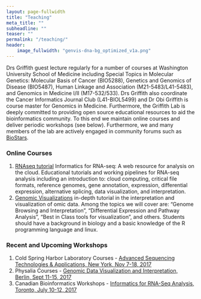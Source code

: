 ```yaml
---
layout: page-fullwidth
title: "Teaching"
meta_title: ""
subheadline: ""
teaser: ""
permalink: "/teaching/"
header:
    image_fullwidth: "genvis-dna-bg_optimized_v1a.png"
---
```


Drs Griffith guest lecture regularly for a number of courses at Washington University School of Medicine including Special Topics in Molecular Genetics: Molecular Basis of Cancer (BIO5288), Genetics and Genomics of Disease (BIO5487), Human Linkage and Association (M21-5483/L41-5483), and Genomics in Medicine I/II (M17-532/533). Drs Griffith also coordinate the Cancer Informatics Journal Club (L41-BIOL5499) and Dr Obi Griffith is course master for Genomics in Medicine. Furthermore, the Griffith Lab is deeply committed to providing open source educational resources to aid the bioinformatics community. To this end we maintain online courses and deliver periodic workshops (see below). Furthermore, we and many members of the lab are actively engaged in community forums such as [BioStars](https://www.biostars.org/).

### Online Courses
1. [RNAseq tutorial](https://github.com/griffithlab/rnaseq_tutorial/wiki) Informatics for RNA-seq: A web resource for analysis on the cloud. Educational tutorials and working pipelines for RNA-seq analysis including an introduction to: cloud computing, critical file formats, reference genomes, gene annotation, expression, differential expression, alternative splicing, data visualization, and interpretation.
2. [Genomic Visualizations](http://genviz.org/) in-depth tutorial in the interpretation and visualization of omic data. Among the topics we will cover are: “Genome Browsing and Interpretation”, “Differential Expression and Pathway Analysis”, “Best in Class tools for visualization”, and others. Students should have a background in biology and a basic knowledge of the R programming language and linux.

### Recent and Upcoming Workshops
1. Cold Spring Harbor Laboratory Courses - [Advanced Sequencing Technologies & Applications, New York, Nov 7-18, 2017](http://meetings.cshl.edu/courses.aspx?course=C-SEQTEC&year=17)
2. Physalia Courses - [Genomic Data Visualization and Interpretation, Berlin, Sept 11-15, 2017](https://www.physalia-courses.org/courses-workshops/course14/)
3. Canadian Bioinformatics Workshops - [Informatics for RNA-Seq Analysis, Toronto, July 10-12, 2017](https://bioinformatics.ca/workshops/2017/informatics-rna-seq-analysis-2017)
